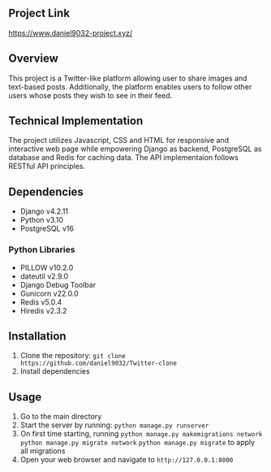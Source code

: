 ## Project Link
https://www.daniel9032-project.xyz/

## Overview
This project is a Twitter-like platform allowing user to share images and text-based posts. Additionally, the platform enables users to follow other users whose posts they wish to see in their feed.

## Technical Implementation
The project utilizes Javascript, CSS and HTML for responsive and interactive web page while empowering Django as backend, PostgreSQL as database and Redis for caching data.
The API implementaion follows RESTful API principles.

## Dependencies
- Django v4.2.11
- Python v3.10
- PostgreSQL v16

### Python Libraries
- PILLOW v10.2.0
- dateutil v2.9.0
- Django Debug Toolbar
- Gunicorn v22.0.0
- Redis v5.0.4
- Hiredis v2.3.2

## Installation
1. Clone the repository: `git clone https://github.com/daniel9032/Twitter-clone`
2. Install dependencies

## Usage
1. Go to the main directory
2. Start the server by running: `python manage.py runserver`
3. On first time starting, running `python manage.py makemigrations network` `python manage.py migrate network` `python manage.py migrate` to apply all migrations
4. Open your web browser and navigate to `http://127.0.0.1:8000`
